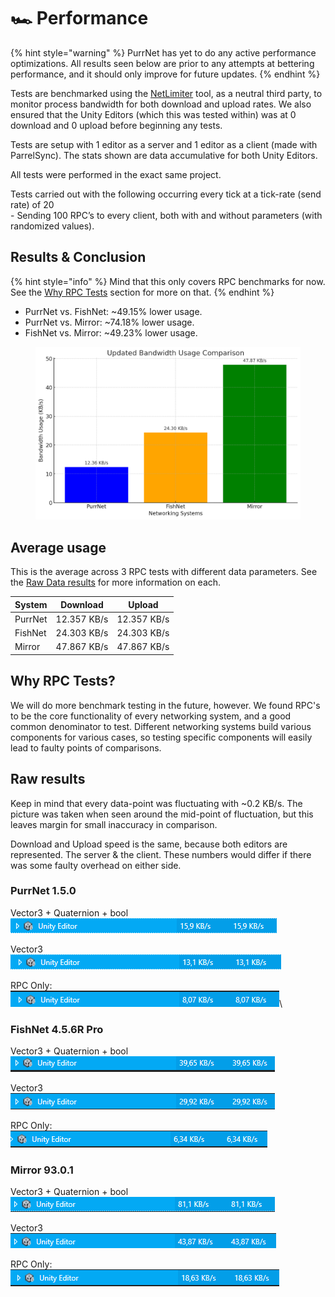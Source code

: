 # 🏎️ Performance

{% hint style="warning" %}
PurrNet has yet to do any active performance optimizations. All results seen below are prior to any attempts at bettering performance, and it should only improve for future updates.
{% endhint %}

Tests are benchmarked using the [NetLimiter](https://www.netlimiter.com/) tool, as a neutral third party, to monitor process bandwidth for both download and upload rates. We also ensured that the Unity Editors (which this was tested within) was at 0 download and 0 upload before beginning any tests.

Tests are setup with 1 editor as a server and 1 editor as a client (made with ParrelSync). The stats shown are data accumulative for both Unity Editors.

All tests were performed in the exact same project.

Tests carried out with the following occurring every tick at a tick-rate (send rate) of 20\
\- Sending 100 RPC’s to every client, both with and without parameters (with randomized values).

## Results & Conclusion

{% hint style="info" %}
Mind that this only covers RPC benchmarks for now. See the [Why RPC Tests](performance.md#why-rpc-tests) section for more on that.
{% endhint %}

* PurrNet vs. FishNet: \~49.15% lower usage.
* PurrNet vs. Mirror: \~74.18% lower usage.
* FishNet vs. Mirror: \~49.23% lower usage.

<figure><img src="../.gitbook/assets/a15dcad8-dcf8-4087-8763-1b3dfbf93d93.png" alt=""><figcaption></figcaption></figure>

## Average usage

This is the average across 3 RPC tests with different data parameters. See the [Raw Data results](performance.md#raw-results) for more information on each.

| System  | Download    | Upload      |
| ------- | ----------- | ----------- |
| PurrNet | 12.357 KB/s | 12.357 KB/s |
| FishNet | 24.303 KB/s | 24.303 KB/s |
| Mirror  | 47.867 KB/s | 47.867 KB/s |

## Why RPC Tests?

We will do more benchmark testing in the future, however. We found RPC's to be the core functionality of every networking system, and a good common denominator to test. Different networking systems build various components for various cases, so testing specific components will easily lead to faulty points of comparisons.

## Raw results

Keep in mind that every data-point was fluctuating with \~0.2 KB/s. The picture was taken when seen around the mid-point of fluctuation, but this leaves margin for small inaccuracy in comparison.

Download and Upload speed is the same, because both editors are represented. The server & the client. These numbers would differ if there was some faulty overhead on either side.

### PurrNet 1.5.0

Vector3 + Quaternion + bool\
![](<../.gitbook/assets/image (26).png>)

Vector3\
![](<../.gitbook/assets/image (25).png>)

RPC Only:\
![](<../.gitbook/assets/image (23).png>)\


### FishNet 4.5.6R Pro

Vector3 + Quaternion + bool\
![](<../.gitbook/assets/image (19).png>)

Vector3\
![](<../.gitbook/assets/image (18).png>)

RPC Only:\
![](<../.gitbook/assets/image (17).png>)

### Mirror 93.0.1

Vector3 + Quaternion + bool\
![](<../.gitbook/assets/image (16).png>)

Vector3\
![](<../.gitbook/assets/image (15).png>)

RPC Only:\
![](<../.gitbook/assets/image (14).png>)
